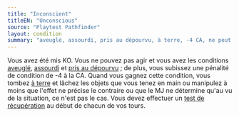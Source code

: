 ```yaml
---
title: "Inconscient"
titleEN: "Unconscious"
source: "Playtest Pathfinder"
layout: condition
summary: "aveuglé, assourdi, pris au dépourvu, à terre, -4 CA, ne peut agir, test de récupération en début de tour"
---
```


Vous avez été mis KO. Vous ne pouvez pas agir et vous avez les conditions [aveuglé](aveuglé.html), [assourdi](assourdi.html) et [pris au dépourvu](pris-au-dépourvu.html) ; de plus, vous subissez une pénalité de condition de -4 à la CA. Quand vous gagnez cette condition, vous tombez [à terre](à-terre.html) et lâchez les objets que vous tenez en main ou manipulez à moins que l'effet ne précise le contraire ou que le MJ ne détermine qu'au vu de la situation, ce n'est pas le cas. Vous devez effectuer un [test de récupération](/ch9-jouer-à-pathfinder/points-de-vie-et-guérison.html#jets-de-récupération) au début de chacun de vos tours.